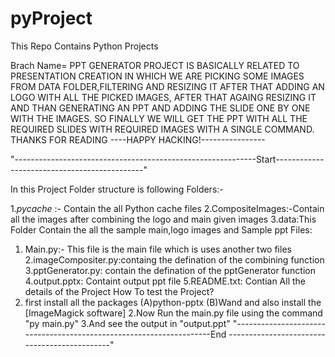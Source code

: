 # pyProject
This Repo Contains Python Projects

Brach Name= PPT GENERATOR
PROJECT IS BASICALLY RELATED TO PRESENTATION CREATION IN WHICH WE ARE PICKING SOME IMAGES FROM DATA FOLDER,FILTERING AND RESIZING IT AFTER THAT ADDING AN LOGO WITH ALL THE PICKED IMAGES, AFTER THAT AGAING RESIZING IT 
AND THAN GENERATING AN PPT AND ADDING THE SLIDE ONE BY ONE  WITH THE IMAGES.
SO FINALLY WE WILL GET THE PPT WITH ALL THE REQUIRED SLIDES WITH REQUIRED IMAGES WITH A SINGLE COMMAND.
THANKS FOR  READING 
----HAPPY HACKING!----------------

"------------------------------------------------------------Start---------------------------------------------"


In this Project Folder structure is following
Folders:-

1._pycache_ :- Contain the all Python cache files
2.CompositeImages:-Contain all the images after combining the logo and main given images
3.data:This Folder Contain the all the sample main,logo images and Sample ppt
Files:

1. Main.py:- This file is the main file which is uses another two files 
2.imageCompositer.py:containg the defination of the combining function
3.pptGenerator.py: contain the defination of the pptGenerator function
4.output.pptx: Containt output ppt file
5.README.txt: Contian All the details of the Project
How To test the Project?
1. first install all the packages 
(A)python-pptx
(B)Wand 
and also install the [ImageMagick software]
2.Now Run the main.py file using the command "py main.py"
3.And see the output in "output.ppt"
"--------------------------------------------------------------------End ---------------------------------------------"

